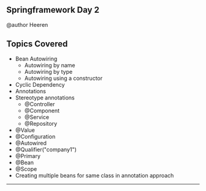 ## Springframework Day 2

 @author Heeren

 **Topics Covered**
--------------
- Bean Autowiring 
  - Autowiring by name
  - Autowiring by type
  - Autowiring using a constructor   
- Cyclic Dependency
- Annotations    
- Stereotype annotations
  - @Controller    
  - @Component    
  - @Service    
  - @Repository    
- @Value
- @Configuration
- @Autowired
- @Qualifier("company1")
- @Primary
- @Bean
- @Scope
- Creating multiple beans for same class in annotation approach

--------------
